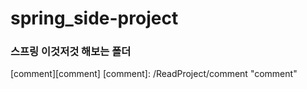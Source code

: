 # spring_side-project
### 스프링 이것저것 해보는 폴더



[comment][comment]
[comment]: /ReadProject/comment "comment"


